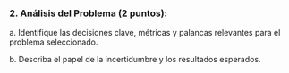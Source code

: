 ### 2. Análisis del Problema (2 puntos):

a. Identifique las decisiones clave, métricas y palancas relevantes para el problema seleccionado.

b. Describa el papel de la incertidumbre y los resultados esperados.
